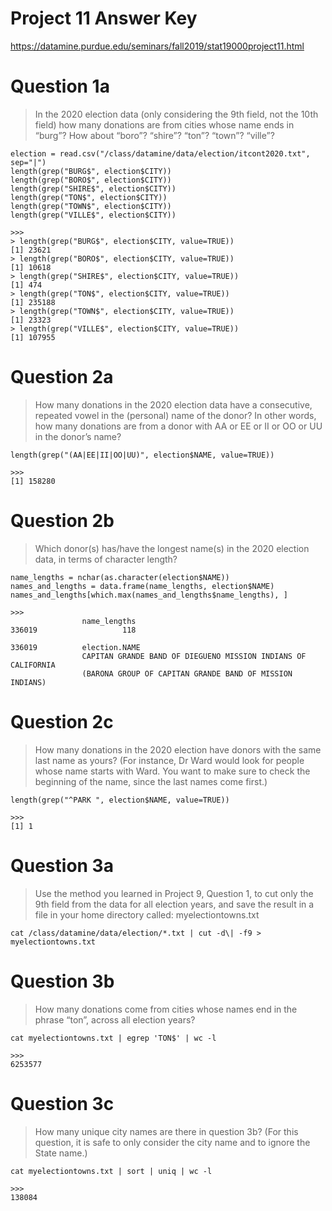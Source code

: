 # Project 11 Answer Key
https://datamine.purdue.edu/seminars/fall2019/stat19000project11.html

# Question 1a
> In the 2020 election data (only considering the 9th field, not the 10th
field) how many donations are from cities whose name ends in “burg”? How about
“boro”? “shire”? “ton”? “town”? “ville”?

```{.r}
election = read.csv("/class/datamine/data/election/itcont2020.txt", sep="|")
length(grep("BURG$", election$CITY))
length(grep("BORO$", election$CITY))
length(grep("SHIRE$", election$CITY))
length(grep("TON$", election$CITY))
length(grep("TOWN$", election$CITY))
length(grep("VILLE$", election$CITY))
```
```
>>>
> length(grep("BURG$", election$CITY, value=TRUE))
[1] 23621
> length(grep("BORO$", election$CITY, value=TRUE))
[1] 10618
> length(grep("SHIRE$", election$CITY, value=TRUE))
[1] 474
> length(grep("TON$", election$CITY, value=TRUE))
[1] 235188
> length(grep("TOWN$", election$CITY, value=TRUE))
[1] 23323
> length(grep("VILLE$", election$CITY, value=TRUE))
[1] 107955
```


# Question 2a
> How many donations in the 2020 election data have a consecutive, repeated
vowel in the (personal) name of the donor? In other words, how many donations
are from a donor with AA or EE or II or OO or UU in the donor’s name?

```{.r}
length(grep("(AA|EE|II|OO|UU)", election$NAME, value=TRUE))
```
```
>>>
[1] 158280
```

# Question 2b
> Which donor(s) has/have the longest name(s) in the 2020 election data, in
terms of character length?

```{.r}
name_lengths = nchar(as.character(election$NAME))
names_and_lengths = data.frame(name_lengths, election$NAME)
names_and_lengths[which.max(names_and_lengths$name_lengths), ]
```
```
>>>
                name_lengths
336019                   118

336019          election.NAME
                CAPITAN GRANDE BAND OF DIEGUENO MISSION INDIANS OF CALIFORNIA
                (BARONA GROUP OF CAPITAN GRANDE BAND OF MISSION INDIANS)
```

# Question 2c
> How many donations in the 2020 election have donors with the same last name
as yours? (For instance, Dr Ward would look for people whose name starts with
Ward. You want to make sure to check the beginning of the name, since the last
names come first.)

```{.r}
length(grep("^PARK ", election$NAME, value=TRUE))
```
```
>>>
[1] 1
```

# Question 3a
> Use the method you learned in Project 9, Question 1, to cut only the 9th
field from the data for all election years, and save the result in a file in
your home directory called: myelectiontowns.txt

```{.sh}
cat /class/datamine/data/election/*.txt | cut -d\| -f9 > myelectiontowns.txt
```

# Question 3b
> How many donations come from cities whose names end in the phrase “ton”,
across all election years?

```{.sh}
cat myelectiontowns.txt | egrep 'TON$' | wc -l
```
```
>>>
6253577
```

# Question 3c
> How many unique city names are there in question 3b? (For this question, it
is safe to only consider the city name and to ignore the State name.)

```{.sh}
cat myelectiontowns.txt | sort | uniq | wc -l
```
```
>>>
138084
```

